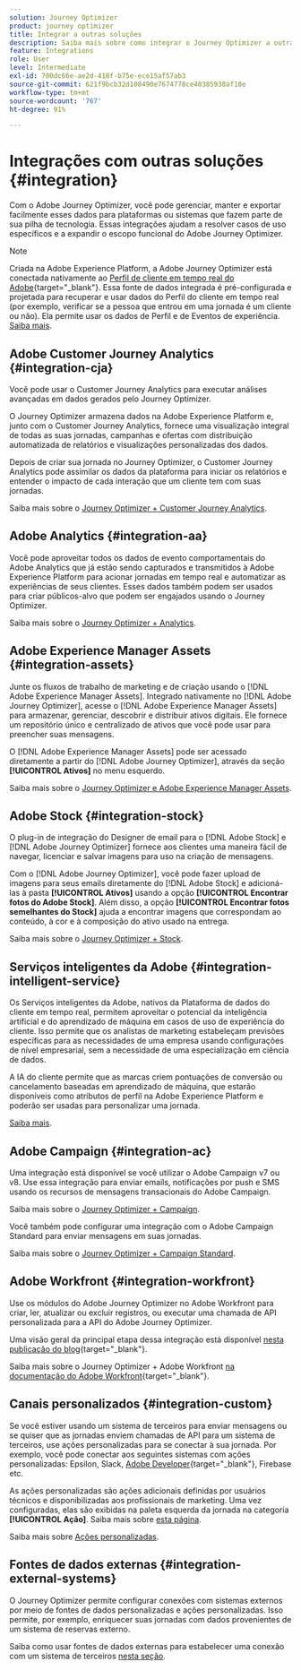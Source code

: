 ```yaml
---
solution: Journey Optimizer
product: journey optimizer
title: Integrar a outras soluções
description: Saiba mais sobre como integrar o Journey Optimizer a outras soluções
feature: Integrations
role: User
level: Intermediate
exl-id: 700dc66e-ae2d-418f-b75e-ece15af57ab3
source-git-commit: 621f9bcb32d108490e7674778ce40385938af18e
workflow-type: tm+mt
source-wordcount: '767'
ht-degree: 91%

---
```


# Integrações com outras soluções {#integration}

Com o Adobe Journey Optimizer, você pode gerenciar, manter e exportar facilmente esses dados para plataformas ou sistemas que fazem parte de sua pilha de tecnologia. Essas integrações ajudam a resolver casos de uso específicos e a expandir o escopo funcional do Adobe Journey Optimizer.

>[!NOTE]
>
> Criada na Adobe Experience Platform, a Adobe Journey Optimizer está conectada nativamente ao [Perfil de cliente em tempo real do Adobe](https://experienceleague.adobe.com/docs/experience-platform/profile/home.html?lang=pt-BR){target="_blank"}. Essa fonte de dados integrada é pré-configurada e projetada para recuperar e usar dados do Perfil do cliente em tempo real (por exemplo, verificar se a pessoa que entrou em uma jornada é um cliente ou não). Ela permite usar os dados de Perfil e de Eventos de experiência. [Saiba mais](../datasource/adobe-experience-platform-data-source.md).
>

## Adobe Customer Journey Analytics {#integration-cja}

Você pode usar o Customer Journey Analytics para executar análises avançadas em dados gerados pelo Journey Optimizer.

O Journey Optimizer armazena dados na Adobe Experience Platform e, junto com o Customer Journey Analytics, fornece uma visualização integral de todas as suas jornadas, campanhas e ofertas com distribuição automatizada de relatórios e visualizações personalizadas dos dados.

Depois de criar sua jornada no Journey Optimizer, o Customer Journey Analytics pode assimilar os dados da plataforma para iniciar os relatórios e entender o impacto de cada interação que um cliente tem com suas jornadas.

Saiba mais sobre o [Journey Optimizer + Customer Journey Analytics](../reports/cja-ajo.md).

## Adobe Analytics {#integration-aa}

Você pode aproveitar todos os dados de evento comportamentais do Adobe Analytics que já estão sendo capturados e transmitidos à Adobe Experience Platform para acionar jornadas em tempo real e automatizar as experiências de seus clientes. Esses dados também podem ser usados para criar públicos-alvo que podem ser engajados usando o Journey Optimizer.

Saiba mais sobre o [Journey Optimizer + Analytics](../event/about-analytics.md).


## Adobe Experience Manager Assets {#integration-assets}

Junte os fluxos de trabalho de marketing e de criação usando o [!DNL Adobe Experience Manager Assets]. Integrado nativamente no [!DNL Adobe Journey Optimizer], acesse o [!DNL Adobe Experience Manager Assets] para armazenar, gerenciar, descobrir e distribuir ativos digitais. Ele fornece um repositório único e centralizado de ativos que você pode usar para preencher suas mensagens.

O [!DNL Adobe Experience Manager Assets] pode ser acessado diretamente a partir do [!DNL Adobe Journey Optimizer], através da seção **[!UICONTROL Ativos]** no menu esquerdo.

Saiba mais sobre o [Journey Optimizer e Adobe Experience Manager Assets](../integrations/assets.md).


## Adobe Stock {#integration-stock}

O plug-in de integração do Designer de email para o [!DNL Adobe Stock] e [!DNL Adobe Journey Optimizer] fornece aos clientes uma maneira fácil de navegar, licenciar e salvar imagens para uso na criação de mensagens.

Com o [!DNL Adobe Journey Optimizer], você pode fazer upload de imagens para seus emails diretamente do [!DNL Adobe Stock] e adicioná-las à pasta **[!UICONTROL Ativos]** usando a opção **[!UICONTROL Encontrar fotos do Adobe Stock]**. Além disso, a opção **[!UICONTROL Encontrar fotos semelhantes do Stock]** ajuda a encontrar imagens que correspondam ao conteúdo, à cor e à composição do ativo usado na entrega.

Saiba mais sobre o [Journey Optimizer + Stock](../integrations/stock.md).


## Serviços inteligentes da Adobe {#integration-intelligent-service}

Os Serviços inteligentes da Adobe, nativos da Plataforma de dados do cliente em tempo real, permitem aproveitar o potencial da inteligência artificial e do aprendizado de máquina em casos de uso de experiência do cliente. Isso permite que os analistas de marketing estabeleçam previsões específicas para as necessidades de uma empresa usando configurações de nível empresarial, sem a necessidade de uma especialização em ciência de dados.

A IA do cliente permite que as marcas criem pontuações de conversão ou cancelamento baseadas em aprendizado de máquina, que estarão disponíveis como atributos de perfil na Adobe Experience Platform e poderão ser usadas para personalizar uma jornada.

[Saiba mais](../building-journeys/ai-services-overview.md).


## Adobe Campaign {#integration-ac}

Uma integração está disponível se você utilizar o Adobe Campaign v7 ou v8. Use essa integração para enviar emails, notificações por push e SMS usando os recursos de mensagens transacionais do Adobe Campaign.

Saiba mais sobre o [Journey Optimizer + Campaign](../building-journeys/ajo-ac.md).

Você também pode configurar uma integração com o Adobe Campaign Standard para enviar mensagens em suas jornadas.

Saiba mais sobre o [Journey Optimizer + Campaign Standard](../building-journeys/using-adobe-campaign-standard.md).


## Adobe Workfront {#integration-workfront}

Use os módulos do Adobe Journey Optimizer no Adobe Workfront para criar, ler, atualizar ou excluir registros, ou executar uma chamada de API personalizada para a API do Adobe Journey Optimizer.

Uma visão geral da principal etapa dessa integração está disponível [nesta publicação do blog](https://experienceleaguecommunities.adobe.com/t5/journey-optimizer-blogs/accelerating-go-to-market-how-workfront-workfront-fusion-aep-and/ba-p/653685?profile.language=pt){target="_blank"}.

Saiba mais sobre o Journey Optimizer + Adobe Workfront [na documentação do Adobe Workfront](https://experienceleague.adobe.com/docs/workfront/using/adobe-workfront-fusion/fusion-apps-and-modules/adobe-journey-optimizer-modules.html?lang=pt-BR){target="_blank"}.

## Canais personalizados {#integration-custom}

Se você estiver usando um sistema de terceiros para enviar mensagens ou se quiser que as jornadas enviem chamadas de API para um sistema de terceiros, use ações personalizadas para se conectar à sua jornada. Por exemplo, você pode conectar aos seguintes sistemas com ações personalizadas: Epsilon, Slack, [Adobe Developer](https://developer.adobe.com){target="_blank"}, Firebase etc.

As ações personalizadas são ações adicionais definidas por usuários técnicos e disponibilizadas aos profissionais de marketing. Uma vez configuradas, elas são exibidas na paleta esquerda da jornada na categoria **[!UICONTROL Ação]**. Saiba mais sobre [esta página](../building-journeys/about-journey-activities.md#action-activities).

Saiba mais sobre [Ações personalizadas](../action/about-custom-action-configuration.md).

## Fontes de dados externas {#integration-external-systems}

O Journey Optimizer permite configurar conexões com sistemas externos por meio de fontes de dados personalizadas e ações personalizadas. Isso permite, por exemplo, enriquecer suas jornadas com dados provenientes de um sistema de reservas externo.

Saiba como usar fontes de dados externas para estabelecer uma conexão com um sistema de terceiros [nesta seção](../datasource/external-data-sources.md).
